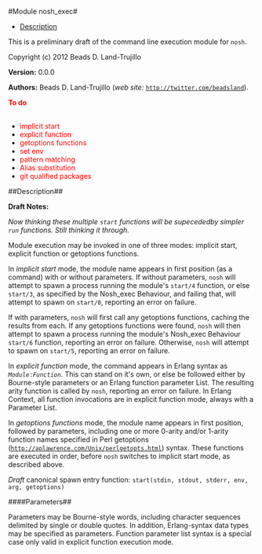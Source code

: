

#Module nosh_exec#
* [Description](#description)


This is a preliminary draft of the command line execution module
for `nosh`.

Copyright (c) 2012 Beads D. Land-Trujillo

__Version:__ 0.0.0

__Authors:__ Beads D. Land-Trujillo (_web site:_ [`http://twitter.com/beadsland`](http://twitter.com/beadsland)).

__<font color="red">To do</font>__
<br></br>
* <font color="red"> implicit start</font>
* <font color="red"> explicit function</font>
* <font color="red"> getoptions functions</font>
* <font color="red"> set env</font>
* <font color="red"> pattern matching</font>
* <font color="red"> Alias substitution</font>
* <font color="red"> git qualified packages</font>
<a name="description"></a>

##Description##




__Draft Notes:__



_Now thinking these multiple `start` functions will be supecededby simpler `run` functions.  Still thinking it through._



Module execution may be invoked in one of three modes:  implicit start,
explicit function or getoptions functions.



In _implicit start_ mode, the module name appears in first
position (as a command) with or without parameters.  If without
parameters, `nosh` will attempt to spawn a process running the module's
`start/4` function, or else `start/3`, as specified by the Nosh_exec
Behaviour, and failing that, will attempt to spawn on `start/0`,
reporting an error on failure.



If with parameters, `nosh` will first call any getoptions functions,
caching the results from each.  If any getoptions functions were found,
`nosh` will then attempt to spawn a process running the module's
Nosh_exec Behaviour `start/6` function, reporting an error on failure.
Otherwise, `nosh` will attempt to spawn on `start/5`, reporting an
error on failure.



In _explicit function_ mode, the command appears in Erlang syntax
as _`Module`_`:`_`Function`_.  This can stand on it's own, or
else be followed either by Bourne-style parameters or an Erlang
function parameter List.  The resulting arity function is called by
`nosh`, reporting an error on failure.  In Erlang Context, all function
invocations are in explicit function mode, always with a Parameter List.



In _getoptions functions_ mode, the module name appears in first
position, followed by parameters, including one or more 0-arity and/or
1-arity function names specified in Perl getoptions
([`http://aplawrence.com/Unix/perlgetopts.html`](http://aplawrence.com/Unix/perlgetopts.md)) syntax.  These
functions are executed in order, before `nosh` switches to implicit
start mode, as described above.



_Draft_ canonical spawn entry function:
`start(stdin, stdout, stderr, env, arg, getoptions)`



####<a name="Parameters">Parameters</a>##


Parameters may be Bourne-style words, including character sequences
delimited by single or double quotes.  In addition, Erlang-syntax data
types may be specified as parameters.  Function parameter list syntax
is a special case only valid in explicit function execution mode.